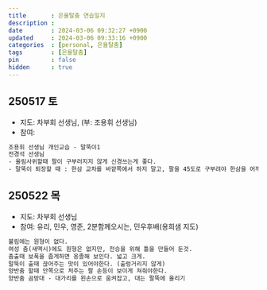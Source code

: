 ```yaml
---
title       : 은율탈춤 연습일지
description : 
date        : 2024-03-06 09:32:27 +0900
updated     : 2024-03-06 09:33:16 +0900
categories  : [personal, 은율탈춤]
tags        : [은율탈춤]
pin         : false
hidden      : true
---
```


## 250517 토
- 지도: 차부회 선생님, (부: 조용휘 선생님)
- 참여: 
```txt
조용휘 선생님 개인교습 - 말뚝이1
전경석 선생님
- 올림사위할때 팔이 구부러지지 않게 신경쓰는게 좋다.
- 말뚝이 퇴장할 때 : 한삼 교차를 바깥쪽에서 하지 말고, 팔을 45도로 구부려야 한삼을 어깨에 걸칠 수 있다. (첫박에 몸과 고개를 자연스럽게 앞으로 구부리기)
```

## 250522 목
- 지도: 차부회 선생님
- 참여: 유리, 민우, 영준, 2분함께오시는, 민우후배(용희샘 지도)

```txt
불림에는 원형이 없다.
여성 춤(새맥시)에도 원형은 없지만, 전승을 위해 틀을 만들어 둔것.
춤출때 보폭을 좁게하면 옹졸해 보인다. 넓고 크게.
말뚝이 출때 끊어주는 맛이 있어야한다. (출렁거리지 않게)
양반춤 할때 안쪽으로 처주는 팔 손등이 보이게 쳐줘야한다.
양반춤 곰방대 - 대가리를 왼손으로 움켜잡고, 대는 팔뚝에 올리기
```